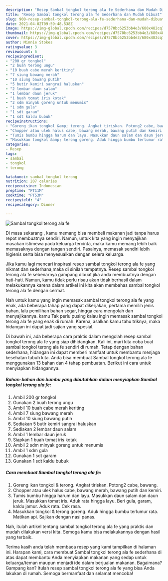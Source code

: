 ```yaml
---
description: "Resep Sambal tongkol terong ala fe Sederhana dan Mudah Dibuat"
title: "Resep Sambal tongkol terong ala fe Sederhana dan Mudah Dibuat"
slug: 900-resep-sambal-tongkol-terong-ala-fe-sederhana-dan-mudah-dibuat
date: 2021-04-02T09:59:48.538Z
image: https://img-global.cpcdn.com/recipes/d7570bc6253bb4e3/680x482cq70/sambal-tongkol-terong-ala-fe-foto-resep-utama.jpg
thumbnail: https://img-global.cpcdn.com/recipes/d7570bc6253bb4e3/680x482cq70/sambal-tongkol-terong-ala-fe-foto-resep-utama.jpg
cover: https://img-global.cpcdn.com/recipes/d7570bc6253bb4e3/680x482cq70/sambal-tongkol-terong-ala-fe-foto-resep-utama.jpg
author: Minnie Stokes
ratingvalue: 3
reviewcount: 6
recipeingredient:
- "200 gr tongkol"
- "2 buah terong ungu"
- "10 buah cabe merah keriting"
- "7 siung bawang merah"
- "10 siung bawang putih"
- "5 butir kemiri sangrai haluskan"
- "2 lembar daun salam"
- "1 lembar daun jeruk"
- "1 buah tomat iris kotak"
- "2 sdm minyak goreng untuk menumis"
- "1 sdm gula"
- "1 sdt garam"
- "1 sdt kaldu bubuk"
recipeinstructions:
- "Goreng ikan tongkol &amp; terong. Angkat tiriskan. Potong2 cabe, bawang."
- "Chopper atau ulek halus cabe, bawang merah, bawang putih dan kemiri."
- "Tumis bumbu hingga harum dan layu. Masukkan daun salam dan daun jeruk. Masukkan tomat iris. Aduk rata hingga layu. Beri gula, garam, kaldu jamur. Aduk rata. Cek rasa."
- "Masukkan tongkol &amp; terong goreng. Aduk hingga bumbu terlumur rata. Matikan api. Sajikan dengan nasi panas."
categories:
- Resep
tags:
- sambal
- tongkol
- terong

katakunci: sambal tongkol terong 
nutrition: 207 calories
recipecuisine: Indonesian
preptime: "PT11M"
cooktime: "PT53M"
recipeyield: "4"
recipecategory: Dinner

---
```



![Sambal tongkol terong ala fe](https://img-global.cpcdn.com/recipes/d7570bc6253bb4e3/680x482cq70/sambal-tongkol-terong-ala-fe-foto-resep-utama.jpg)

Di masa  sekarang , kamu memang bisa membeli makanan jadi tanpa harus repot membuatnya sendiri. Namun, untuk kita yang ingin menyajikan masakan istimewa pada keluarga tercinta, maka kamu memang lebih baik memasaknya dengan tangan sendiri. Pasalnya, memasak sendiri lebih higienis serta bisa menyesuaikan dengan selera keluarga.

Jika kamu lagi mencari inspirasi resep sambal tongkol terong ala fe yang nikmat dan sederhana,maka di sinilah tempatnya. Resep sambal tongkol terong ala fe  sebenarnya gampang dibuat jika anda membuatnya dengan hati-hati. Namun, kamu tidak perlu risau akan tidak berhasil dalam melakukannya 
karena dalam artikel ini kita akan membahas sambal tongkol terong ala fe dengan cermat.  



Nah untuk kamu yang ingin memasak sambal tongkol terong ala fe yang enak, ada beberapa tahap yang dapat dikerjakan, pertama memilih jenis bahan, lalu pemilihan bahan segar, hingga cara mengolah dan menyajikannya. kamu Tak perlu pusing kalau ingin memasak sambal tongkol terong ala fe yang enak di rumah. Karena, asalkan kamu  tahu triknya, maka hidangan ini dapat jadi sajian yang spesial.

Di bawah ini, ada beberapa cara praktis  dalam mengolah resep sambal tongkol terong ala fe yang siap dihidangkan. Kali ini, mari kita coba buat sambal tongkol terong ala fe sendiri di rumah. Tetap dengan bahan sederhana, hidangan ini dapat memberi manfaat untuk membantu menjaga kesehatan tubuh kita. Anda bisa membuat Sambal tongkol terong ala fe menggunakan 13 bahan dan 4 tahap pembuatan. Berikut ini cara untuk menyiapkan hidangannya.

<!--inarticleads1-->

##### Bahan-bahan dan bumbu yang dibutuhkan dalam menyiapkan Sambal tongkol terong ala fe:

1. Ambil 200 gr tongkol
1. Gunakan 2 buah terong ungu
1. Ambil 10 buah cabe merah keriting
1. Ambil 7 siung bawang merah
1. Ambil 10 siung bawang putih
1. Sediakan 5 butir kemiri sangrai haluskan
1. Sediakan 2 lembar daun salam
1. Ambil 1 lembar daun jeruk
1. Siapkan 1 buah tomat iris kotak
1. Ambil 2 sdm minyak goreng untuk menumis
1. Ambil 1 sdm gula
1. Gunakan 1 sdt garam
1. Gunakan 1 sdt kaldu bubuk




<!--inarticleads2-->

##### Cara membuat Sambal tongkol terong ala fe:

1. Goreng ikan tongkol &amp; terong. Angkat tiriskan. Potong2 cabe, bawang.
1. Chopper atau ulek halus cabe, bawang merah, bawang putih dan kemiri.
1. Tumis bumbu hingga harum dan layu. Masukkan daun salam dan daun jeruk. Masukkan tomat iris. Aduk rata hingga layu. Beri gula, garam, kaldu jamur. Aduk rata. Cek rasa.
1. Masukkan tongkol &amp; terong goreng. Aduk hingga bumbu terlumur rata. Matikan api. Sajikan dengan nasi panas.




Nah, itulah artikel tentang  sambal tongkol terong ala fe  yang praktis dan mudah dilakukan versi kita. Semoga kamu bisa melakukannya dengan hasil yang terbaik. 

Terima kasih anda telah membaca resep yang kami tampilkan di halaman ini. Harapan kami, cara membuat  Sambal tongkol terong ala fe sederhana di atas dapat membantu Anda menyiapkan makanan yang sedap untuk keluarga/teman maupun menjadi ide dalam berjualan makanan. Bagaimana? Gampang kan? Itulah resep sambal tongkol terong ala fe yang bisa Anda lakukan di rumah. Semoga bermanfaat dan selamat mencoba!

